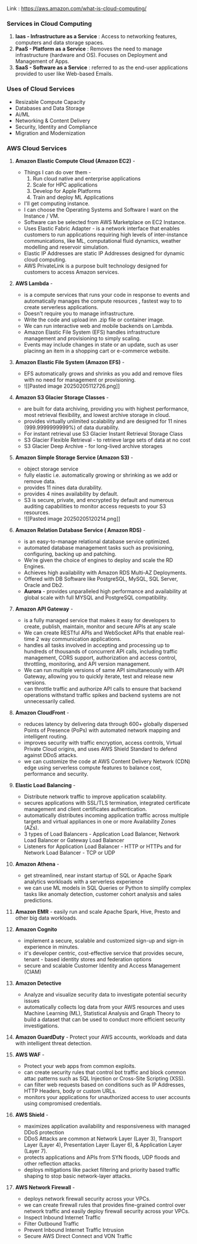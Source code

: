 Link : https://aws.amazon.com/what-is-cloud-computing/

### Services in Cloud Computing
1. **Iaas - Infrastructure as a Service** : Access to networking features, computers and data storage spaces.
2. **PaaS - Platform as a Service** : Removes the need to manage infrastructure (hardware and OS). Focuses on Deployment and Management of Apps. 
3. **SaaS - Software as a Service** : referred to as the end-user applications provided to user like Web-based Emails.

### Uses of Cloud Services
- Resizable Compute Capacity
- Databases and Data Storage
- Ai/ML
- Networking & Content Delivery
- Security, Identity and Compliance
- Migration and Modernization

### AWS Cloud Services
1. **Amazon Elastic Compute Cloud (Amazon EC2)** - 
	- Things I can do over them - 
		1. Run cloud native and enterprise applications
		2. Scale for HPC applications
		3. Develop for Apple Platforms
		4. Train and deploy ML Applications
	- I'll get computing instance. 
	- I can choose the Operating Systems and Software I want on the Instance / VM. 
	- Software can be selected from AWS Marketplace on EC2 Instance. 
	- Uses Elastic Fabric Adapter - is a network interface that enables customers to run applications requiring high levels of inter-instance communications, like ML, computational fluid dynamics, weather modelling and reservoir simulation.  
	- Elastic IP Addresses are static IP Addresses designed for dynamic cloud computing.
	- AWS PrivateLink is a purpose built technology designed for customers to access Amazon services.

2. **AWS Lambda** - 
	- is a compute services that runs your code in response to events and automatically manages the compute resources , fastest way to to create serverless applications.
	- Doesn't require you to manage infrastructure.
	- Write the code and upload inn .zip file or container image.
	- We can run interactive web and mobile backends on Lambda.
	- Amazon Elastic File System (EFS) handles infrastructure management and provisioning to simply scaling.
	- Events may include changes in state or an update, such as user placinng an item in a shopping cart or e-commerce website.

3. **Amazon Elastic File System (Amazon EFS)**  - 
	 - EFS automatically grows and shrinks as you add and remove files with no need for management or provisioning.
	 - ![[Pasted image 20250205112726.png]]

4. **Amazon S3 Glacier Storage Classes** - 
	- are built for data archiving, providing you with highest performance, most retrieval flexibility, and lowest archive storage in cloud.
	- provides virtually unlimited scalability and are designed for 11 nines (999.9999999999%) of data durability.
	- For instant retrieval use S3 Glacier Instant Retrieval Storage Class
	- S3 Glacier Flexible Retrieval - to retrieve large sets of data at no cost
	- S3 Glacier Deep Archive - for long-lived archive storages

5. **Amazon Simple Storage Service (Amazon S3)** - 
	- object storage service
	- fully elastic i.e. automatically growing or shrinking as we add or remove data.
	- provides 11 nines data durability.
	- provides 4 nines availability by default.
	- S3 is secure, private, and encrypted by default and numerous auditing capabilities to monitor access requests to your S3 resources.
	- ![[Pasted image 20250205120214.png]]

6. **Amazon Relation Database Service ( Amazon RDS)** - 
	- is an easy-to-manage relational database service optimized.
	- automated database management tasks such as provisioning, configuring, backing up and patching.
	- We're given the choice of engines to deploy and scale the RD Engines.
	- Achieves high availability with Amazon RDS Multi-AZ Deployments.
	- Offered with DB Software like PostgreSQL, MySQL, SQL Server, Oracle and Db2.
	- **Aurora** - provides unparalleled high performance and availability at global scale with full MYSQL and PostgreSQL compatibility.

7. **Amazon API Gateway** - 
	- is a fully managed service that makes it easy for developers to create, publish, maintain, monitor and secure APIs at any scale
	- We can create RESTful APIs and WebSocket APIs that enable real-time 2 way communication applications.
	- handles all tasks involved in accepting and processing up to hundreds of thousands of concurrent API calls, including traffic management, CORS support, authorization and access control, throttling, monitoring, and API version management. 
	- We can run multiple versions of same API simultaneously with API Gateway, allowing you to quickly iterate, test and release new versions. 
	- can throttle traffic and authorize API calls to ensure that backend operations withstand traffic spikes and backend systems are not unnecessarily called.

8. **Amazon CloudFront** - 
	- reduces latency by delivering data through 600+ globally dispersed Points of Presence (PoPs) with automated network mapping and intelligent routing.
	- improves security with traffic encryption, access controls, Virtual Private Cloud origins, and uses AWS Shield Standard to defend against DDoS attacks.
	- we can customize the code at AWS Content Delivery Network (CDN) edge using serverless compute features to balance cost, performance and security.

9.  **Elastic Load Balancing** - 
	- Distribute network traffic to improve application scalability.
	- secures applications with SSL/TLS termination, integrated certificate management and client certificates authentication.
	- automatically distributes incoming application traffic across multiple targets and virtual appliances in one or more Availability Zones (AZs).
	- 3 types of Load Balancers - Application Load Balancer, Network Load Balancer or Gateway Load Balancer
	- Listeners for Application Load Balancer - HTTP or HTTPs and for Network Load Balancer - TCP or UDP

10. **Amazon Athena** - 
	- get streamlined, near instant startup of SQL or Apache Spark analytics workloads with a serverless experience
	- we can use ML models in SQL Queries or Python to simplify complex tasks like anomaly detection, customer cohort analysis and sales predictions.

11. **Amazon EMR** - easily run and scale Apache Spark, Hive, Presto and other big data workloads.

12. **Amazon Cognito**
	- implement a secure, scalable and customized sign-up and sign-in experience in minutes.
	- it's developer centric, cost-effective service that provides secure, tenant - based identity stores and federation options
	- secure and scalable Customer Identity and Access Management (CIAM)

13. **Amazon Detective**
	- Analyze and visualize security data to investigate potential security issues
	- automatically collects log data from your AWS resources and uses Machine Learning (ML), Statistical Analysis and Graph Theory to build a dataset that can be used to conduct more efficient security investigations.

14. **Amazon GuardDuty** - Protect your AWS accounts, workloads and data with intelligent threat detection.
15. **AWS WAF** - 
	- Protect your web apps from common exploits.
	- can create security rules that control bot traffic and block common attac patterns such as SQL Injection or Cross-Site Scripting (XSS).
	- can filter web requests based on conditions such as IP Addresses, HTTP Headers, body or  custom URLs.
	- monitors your applications for unauthorized access to user accounts using compromised credentials.

16. **AWS Shield** - 
	- maximizes application availability and responsiveness with managed DDoS protection
	- DDoS Attacks are common at Network Layer (Layer 3), Transport Layer (Layer 4), Presentation Layer (Layer 6), & Application Layer (Layer 7).
	- protects applications and APIs from SYN floods, UDP floods and other reflection attacks.
	- deploys mitigations like packet filtering and priority based traffic shaping to stop basic network-layer attacks.

17. **AWS Network Firewall** - 
	- deploys network firewall security across your VPCs.
	- we can create firewall rules that provides fine-grained control over network traffic and easily deploy firewall security across your VPCs.
	- Inspect Inbound Internet Traffic
	- Filter Outbound Traffic
	- Prevent Inbound Internet Traffic Intrusion
	- Secure AWS Direct Connect and VON Traffic